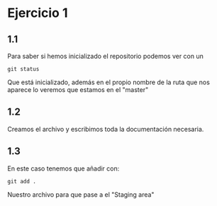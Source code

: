 # Ejercicio 1
## 1.1
Para saber si hemos inicializado el repositorio podemos ver con un
```
git status
```
Que está inicializado, además en el propio nombre de la ruta que nos aparece lo veremos que estamos en el "master"
## 1.2
Creamos el archivo y escribimos toda la documentación necesaria.
## 1.3
En este caso tenemos que añadir con:
```
git add .
```
Nuestro archivo para que pase a el "Staging area"